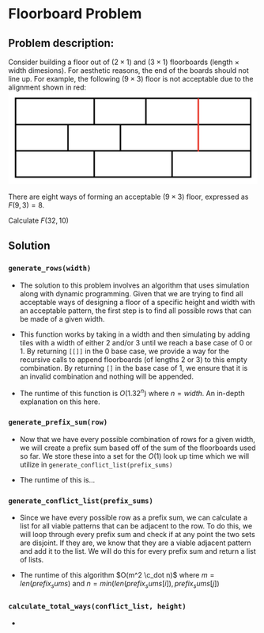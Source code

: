 # Floorboard Problem

## Problem description:
Consider building a floor out of $(2 \times 1)$ and $(3 \times 1)$ floorboards (length $\times$ width dimesions). For aesthetic reasons, the end of the boards should not line up. For example, the following $(9 \times 3)$ floor is not acceptable due to the alignment shown in red:
![Example Diagram](https://github.com/aostrowski108/floorboard-problem/blob/main/diagram.png)

There are eight ways of forming an acceptable $(9 \times 3)$ floor, expressed as $F(9,3) = 8$.

Calculate $F(32,10)$

## Solution

### ```generate_rows(width)```
+ The solution to this problem involves an algorithm that uses simulation along with dynamic programming. Given that we are trying to find all acceptable ways of designing a floor of a specific height and width with an acceptable pattern, the first step is to find all possible rows that can be made of a given width. 

+ This function works by taking in a width and then simulating by adding tiles with a width of either 2 and/or 3 until we reach a base case of 0 or 1. By returning ```[[]]``` in the 0 base case, we provide a way for the recursive calls to append floorboards (of lengths 2 or 3) to this empty combination. By returning ```[]``` in the base case of 1, we ensure that it is an invalid combination and nothing will be appended.

+ The runtime of this function is $O(1.32^n)$ where $n = width$. An in-depth explanation on this here.

### ```generate_prefix_sum(row)```
+ Now that we have every possible combination of rows for a given width, we will create a prefix sum based off of the sum of the floorboards used so far. We store these into a set for the $O(1)$ look up time which we will utilize in ```generate_conflict_list(prefix_sums)```

+ The runtime of this is...

### ```generate_conflict_list(prefix_sums)```
+ Since we have every possible row as a prefix sum, we can calculate a list for all viable patterns that can be adjacent to the row. To do this, we will loop through every prefix sum and check if at any point the two sets are disjoint. If they are, we know that they are a viable adjacent pattern and add it to the list. We will do this for every prefix sum and return a list of lists.

+ The runtime of this algorithm $O(m^2 \c_dot n)$ where $m = len(prefix_sums)$ and $n = min(len(prefix_sums[i]), prefix_sums[j])$

### ```calculate_total_ways(conflict_list, height)```
+ 